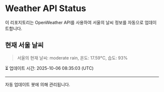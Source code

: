 
# Weather API Status

이 리포지토리는 OpenWeather API를 사용하여 서울의 날씨 정보를 자동으로 업데이트합니다.

## 현재 서울 날씨
> 서울의 현재 날씨: moderate rain, 온도: 17.59°C, 습도: 93%

⏳ 업데이트 시간: 2025-10-06 08:35:03 (UTC)

---
자동 업데이트 봇에 의해 관리됩니다.
